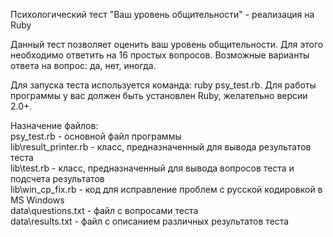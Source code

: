 Психологический тест "Ваш уровень общительности" - реализация на Ruby

Данный тест позволяет оценить ваш уровень общительности.
Для этого необходимо ответить на 16 простых вопросов.  Возможные варианты ответа на вопрос: да, нет, иногда.

Для запуска теста используется команда: ruby psy_test.rb. Для работы программы у вас должен быть установлен Ruby, желательно версии 2.0+.

Назначение файлов:  
psy_test.rb - основной файл программы  
lib\result_printer.rb - класс, предназначенный для вывода результатов теста  
lib\test.rb - класс, предназначенный для вывода вопросов теста и подсчета результатов  
lib\win_cp_fix.rb - код для исправление проблем с русской кодировкой в MS Windows  
data\questions.txt - файл с вопросами теста  
data\results.txt - файл с описанием различных результатов теста  
